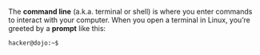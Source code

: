 The **command line** (a.k.a. terminal or shell) is where you enter commands to interact with your computer. When you open a terminal in Linux, you’re greeted by a **prompt** like this:

```bash
hacker@dojo:~$
